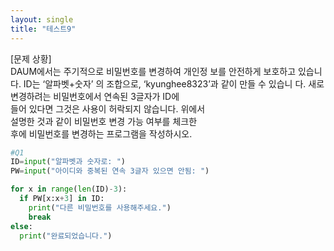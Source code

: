 ```yaml
---
layout: single
title: "테스트9"
---
```

[문제 상황]  
DAUM에서는 주기적으로 비밀번호를 변경하여 개인정 
보를 안전하게 보호하고 있습니다. ID는 ‘알파벳+숫자’ 
의 조합으로, ‘kyunghee8323’과 같이 만들 수 있습니 
다. 새로 변경하려는 비밀번호에서 연속된 3글자가 ID에  
들어 있다면 그것은 사용이 허락되지 않습니다. 위에서  
설명한 것과 같이 비밀번호 변경 가능 여부를 체크한  
후에 비밀번호를 변경하는 프로그램을 작성하시오.  

~~~python
#Q1
ID=input("알파벳과 숫자로: ")
PW=input("아이디와 중복된 연속 3글자 있으면 안됨: ")

for x in range(len(ID)-3):
  if PW[x:x+3] in ID:
    print("다른 비밀번호를 사용해주세요.")
    break
else:
  print("완료되었습니다.")
~~~
